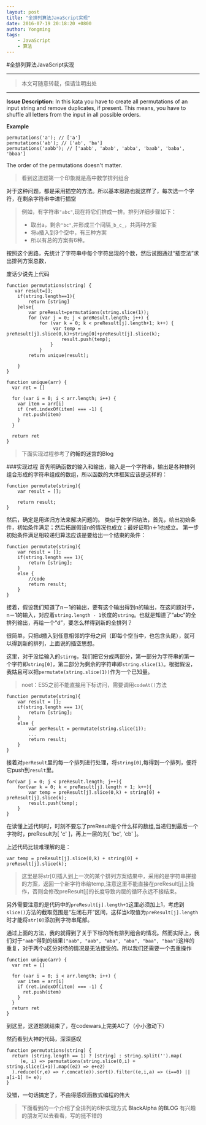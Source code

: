 ```yaml
---
layout: post
title: "全排列算法JavaScript实现"
date: 2016-07-19 20:18:20 +0800
author: Yongming
tags: 
    - JavaScript
    - 算法
---
```


#全排列算法JavaScript实现


---------
>本文可随意转载，但请注明出处

---------


**Issue Description:** In this kata you have to create all permutations of an input string and remove duplicates, if present. This means, you have to shuffle all letters from the input in all possible orders.

**Example** 	

```
permutations('a'); // ['a']
permutations('ab'); // ['ab', 'ba']
permutations('aabb'); // ['aabb', 'abab', 'abba', 'baab', 'baba', 'bbaa']

```
The order of the permutations doesn't matter.

> 看到这道题第一个印象就是高中数学排列组合

对于这种问题，都是采用插空的方法。所以基本思路也就这样了，每次选一个字符，在剩余字符串中进行插空

> 例如，有字符串``"abc"``,现在将它们排成一排。排列详细步骤如下：
> - 取出a，剩余``"bc"``,并形成三个间隔``_b_c_``，共两种方案
> - 将``a``插入到3个空中，有三种方案
> - 所以有总的方案有6种。

按照这个思路，先统计了字符串中每个字符出现的个数，然后试图通过“插空法”求出排列方案总数，

废话少说先上代码

```
function permutations(string) {
   var result=[];
    if(string.length==1){
        return [string]    
    }else{
        var preResult=permutations(string.slice(1));
        for (var j = 0; j < preResult.length; j++) {
            for (var k = 0; k < preResult[j].length+1; k++) {
                 var temp = preResult[j].slice(0,k)+string[0]+preResult[j].slice(k);
                    result.push(temp);         
                }
            }
        return unique(result);
 
    }  
}

function unique(arr) {
  var ret = []
 
  for (var i = 0; i < arr.length; i++) {
    var item = arr[i]
    if (ret.indexOf(item) === -1) {
      ret.push(item)
    }
  }
 
  return ret
}
```
>下面实现过程参考了<a src="http://www.cnblogs.com/kindofblue/p/4947748.html">约翰的迷宫的Blog</a>

###实现过程
首先明确函数的输入和输出，输入是一个字符串，输出是各种排列组合形成的字符串组成的数组，所以函数的大体框架应该是这样的：

```
function permutate(string){
	var result = [];

	return result;
}
```

然后，确定是用递归方法来解决问题的。
类似于数学归纳法，首先，给出初始条件，初始条件满足；然后拓展假设n的情况也成立；最好证明n＋1也成立。
第一步初始条件满足相较递归算法应该是要给出一个结束的条件：

```
function permutate(string){
	var result = [];
	if(string.length === 1){
		return [string];
	}
	else {
		//code
		return result;
	}
}
```

接着，假设我们知道了n－1的输出，要有这个输出得到n的输出，在这问题对于，n－1的输入，对应着``string.length - 1``长度的``string``。也就是知道了“abc”的全排列输出，再给一个“d”，要怎么样得到新的全排列？

很简单，只把d插入到任意相邻的字母之间（即每个空当中，也包含头尾），就可以得到新的排列，上面说的插空思想。

这里，对于没给输入的``stirng``，我们把它分成两部分，第一部分为字符串的第一个字符即``string[0]``，第二部分为剩余的字符串即``string.slice(1)``。根据假设，我姑且可以把``permutate(string.slice(1))``作为一个已知量。

> noet：ES5之前不能直接用下标访问，需要调用``codeAt()``方法

```
function permutate(string){
	var result = [];
	if(string.length === 1){
		return [string];
	}
	else {
		var perResult = permutate(string.slice(1));
		...
		return result;
	}
}

```

接着对``perResult``里的每一个排列进行处理，将``string[0]``,每得到一个排列，便将它push到``result``里。

```
for(var j = 0; j < preResult.length; j++){
	for(var k = 0; k < preResult[j].length + 1; k++){
		var temp = preResult[j].slice(0,k) + string[0] + preResult[j].slice(k);
		result.push(temp);
	}
}
```

在读懂上述代码时，时刻不要忘了preResult是个什么样的数组,当递归到最后一个字符时，preResult为[ 'c' ]，再上一层的为[ 'bc', 'cb' ]。

上述代码比较难理解的是：

```
var temp = preResult[j].slice(0,k) + string[0] + preResult[j].slice(k);
```

> 这里是将str[0]插入到上一次的某个排列方案结果中，采用的是字符串拼接的方案，返回一个新字符串给temp,注意这里不能直接在preResult[j]上操作，否则会修改preResult[j]的长度导致内层的循环永远不接结束。

另外需要注意的是代码中的``preResult[j].length+1``这里必须加上1，考虑到``slice()``方法的截取范围是“左闭右开”区间，这样当k取值为``preResult[j].length``时才能将``str[0]``添加到字符串尾部。

通过上面的方法，我的就得到了关于下标的所有排列组合的情况。然而实际上，我们对于`"aab"`得到的结果`["aab", "aab", "aba", "aba", "baa", "baa"]`这样的重复，对于两个`a`区分对待的情况是无法接受的。所以我们还需要一个去重操作

```
function unique(arr) {
  var ret = []
 
  for (var i = 0; i < arr.length; i++) {
    var item = arr[i]
    if (ret.indexOf(item) === -1) {
      ret.push(item)
    }
  }
  return ret
}
```

到这里，这道题就结束了，在codewars上完美AC了（小小激动下）

然而看到大神的代码，深深感叹

```
function permutations(string) {
  return (string.length == 1) ? [string] : string.split('').map(
     (e, i) => permutations(string.slice(0,i) + string.slice(i+1)).map((e2) => e+e2)
  ).reduce((r,e) => r.concat(e)).sort().filter((e,i,a) => (i==0) || a[i-1] != e);
}
```

没错，一句话搞定了，不由得感叹函数式编程的伟大

>下面看到的一个介绍了全排列的6种实现方式
> <a src="http://mengliao.blog.51cto.com/876134/824079">BlackAlpha 的BLOG</a>
> 有兴趣的朋友可以去看看，写的挺不错的


